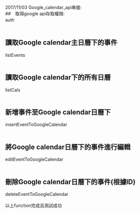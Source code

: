 2017/11/03 Google_calendar_api串接: <br />
##　取得google api存取權限: <br />
auth　<br /><br />
## 讀取Google calendar主日曆下的事件 <br />
listEvents<br /> <br />
## 讀取Google calendar下的所有日曆 <br />
listCals <br /> <br />
## 新增事件至Google calendar日曆下 <br />
insertEventToGoogleCalendar <br /> <br />
## 將Google calendar日曆下的事件進行編輯 <br />
editEventToGoogleCalendar <br /> <br />
## 刪除Google calendar日曆下的事件(根據ID) <br />
deleteEventToGoogleCalendar <br /><br />
以上function完成且測試成功 <br />
